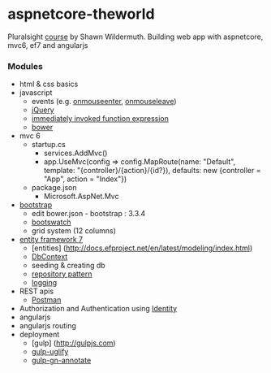 # aspnetcore-theworld
Pluralsight [course](https://app.pluralsight.com/library/courses/aspdotnet-5-ef7-bootstrap-angular-web-app/table-of-contents) by Shawn Wildermuth.  Building web app with aspnetcore, mvc6, ef7 and angularjs

### Modules
- html & css basics
- javascript
  - events (e.g. [onmouseenter](https://developer.mozilla.org/en-US/docs/Web/Events/mouseenter), [onmouseleave](https://developer.mozilla.org/en-US/docs/Web/Events/mouseleave))
  - [jQuery](https://jquery.com/)
  - [immediately invoked function expression](https://en.wikipedia.org/wiki/Immediately-invoked_function_expression)
  - [bower](http://bower.io/)
- mvc 6
  - startup.cs
    - services.AddMvc()
    - app.UseMvc(config => config.MapRoute(name: "Default", template: "{controller}/{action}/{id?}), defaults: new {controller = "App", action = "Index"})
  - package.json
    - Microsoft.AspNet.Mvc
- [bootstrap](http://getbootstrap.com/)
  - edit bower.json - bootstrap : 3.3.4
  - [bootswatch](https://bootswatch.com/)
  - grid system (12 columns)
- [entity framework 7](http://docs.efproject.net/en/latest/)
  - [entities] (http://docs.efproject.net/en/latest/modeling/index.html)
  - [DbContext](http://docs.efproject.net/en/latest/miscellaneous/configuring-dbcontext.html)
  - seeding & creating db
  - [repository pattern](https://msdn.microsoft.com/en-us/library/ff649690.aspx)
  - [logging](http://docs.efproject.net/en/latest/miscellaneous/logging.html)
- REST apis
  - [Postman](https://www.getpostman.com/)
- Authorization and Authentication using [Identity](https://docs.asp.net/en/latest/security/authentication/introduction-to-aspnet-identity.html)
- angularjs
- angularjs routing
- deployment
  - [gulp] (http://gulpjs.com)
  - [gulp-uglify](https://www.npmjs.com/package/gulp-uglify)
  - [gulp-gn-annotate](https://www.npmjs.com/package/gulp-ng-annotate)
